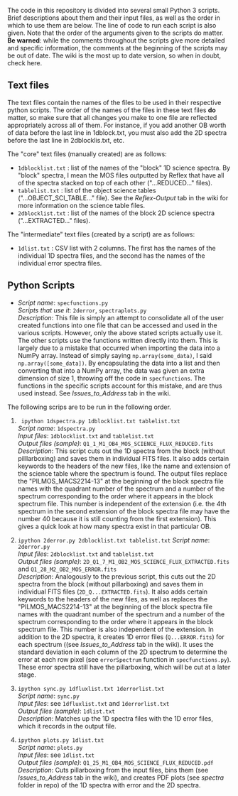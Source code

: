 The code in this repository is divided into several small Python 3 scripts. Brief descriptions about them and their input files, as well as the order in which to use them are below. The line of code to run each script is also given. Note that the order of the arguments given to the scripts do matter.  
**Be warned**: while the comments throughout the scripts give more detailed and specific information, the comments at the beginning of the scripts may be out of date. The wiki is the most up to date version, so when in doubt, check here.  

## Text files
The text files contain the names of the files to be used in their respective python scripts. The order of the names of the files in these text files **do** matter, so make sure that all changes you make to one file are reflected appropriately across all of them. For instance, if you add another OB worth of data before the last line in 1dblock.txt, you must also add the 2D spectra before the last line in 2dblocklis.txt, etc.

The "core" text files (manually created) are as follows:  
* `1dblocklist.txt` : list of the names of the "block" 1D science spectra. By "block" spectra, I mean the MOS files outputted by Reflex that have all of the spectra stacked on top of each other ("...REDUCED..." files).
* `tablelist.txt` :  list of the object science tables ("...OBJECT_SCI_TABLE..." file). See the *Reflex-Output* tab in the wiki for more information on the science table files.
* `2dblocklist.txt` : list of the names of the block 2D science spectra ("...EXTRACTED..." files).

The "intermediate" text files (created by a script) are as follows:
* `1dlist.txt` : CSV list with 2 columns. The first has the names of the individual 1D spectra files, and the second has the names of the individual error spectra files.

## Python Scripts
* *Script name*: `specfunctions.py`  
*Scripts that use it*: `2derror`, `spectraplots.py`  
*Description*: This file is simply an attempt to consolidate all of the user created functions into one file that can be accessed and used in the various scripts. However, only the above stated scripts actually use it. The other scripts use the functions written directly into them. This is largely due to a mistake that occurred when importing the data into a NumPy array. Instead of simply saying `np.array(some_data)`, I said `np.array([some_data])`. By encapsulating the data into a list and then converting that into a NumPy array, the data was given an extra dimension of size 1, throwing off the code in `specfunctions`. The functions in the specific scripts account for this mistake, and are thus used instead. See *Issues_to_Address* tab in the wiki.

The following scrips are to be run in the following order.
1. ` ipython 1dspectra.py 1dblocklist.txt tablelist.txt`  
*Script name*: `1dspectra.py`  
*Input files*: `1dblocklist.txt` and `tablelist.txt`  
*Output files (sample)*: `Q1_1_M1_OB4_MOS_SCIENCE_FLUX_REDUCED.fits`  
*Description*: This script cuts out the 1D spectra from the block (without pilllarboxing) and saves them in individual FITS files. It also adds certain keywords to the headers of the new files, like the name and extension of the science table where the spectrum is found. The output files replace the "PILMOS_MACS2214-13" at the beginning of the block spectra file names with the quadrant number of the spectrum and a number of the spectrum corresponding to the order where it appears in the block spectrum file. This number is independent of the extension (i.e. the 4th spectrum in the second extension of the block spectra file may have the number 40 because it is still counting from the first extension). This gives a quick look at how many spectra exist in that particular OB.

2. `ipython 2derror.py 2dblocklist.txt tablelist.txt`
*Script name*: `2derror.py`  
*Input files*: `2dblocklist.txt` and `tablelist.txt`  
*Output files (sample)*: `2D_Q1_7_M1_OB2_MOS_SCIENCE_FLUX_EXTRACTED.fits` and `Q1_28_M2_OB2_MOS_ERROR.fits`  
*Description*: Analogously to the previous script, this cuts out the 2D spectra from the block (without pillarboxing) and saves them in individual FITS files (`2D_Q...EXTRACTED.fits`). It also adds certain keywords to the headers of the new files, as well as replaces the "PILMOS_MACS2214-13" at the beginning of the block spectra file names with the quadrant number of the spectrum and a number of the spectrum corresponding to the order where it appears in the block spectrum file. This number is also independent of the extension. In addition to the 2D spectra, it creates 1D error files (`Q...ERROR.fits`) for each spectrum ((see *Issues_to_Address* tab in the wiki). It uses the standard deviation in each column of the 2D spectrum to determine the error at each row pixel (see `errorSpectrum` function in `specfunctions.py`). These error spectra still have the pillarboxing, which will be cut at a later stage.

3. `ipython sync.py 1dfluxlist.txt 1derrorlist.txt`  
*Script name*: `sync.py`  
*Input files*: see `1dfluxlist.txt` and `1derrorlist.txt`  
*Output files (sample)*: `1dlist.txt`  
*Description*: Matches up the 1D spectra files with the 1D error files, which it records in the output file.

4. `ipython plots.py 1dlist.txt`   
*Script name*: `plots.py`  
*Input files*: see `1dlist.txt`  
*Output files (sample)*: `Q1_25_M1_OB4_MOS_SCIENCE_FLUX_REDUCED.pdf`  
*Description*: Cuts pillarboxing from the input files, bins them (see *Issues_to_Address* tab in the wiki), and creates PDF plots (see *spectra* folder in repo) of the 1D spectra with error and the 2D spectra.
